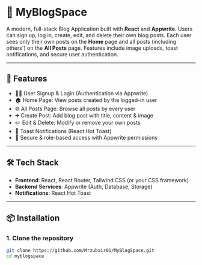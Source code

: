# 📝 MyBlogSpace

A modern, full-stack Blog Application built with **React** and **Appwrite**. Users can sign up, log in, create, edit, and delete their own blog posts. Each user sees only their own posts on the **Home** page and all posts (including others') on the **All Posts** page. Features include image uploads, toast notifications, and secure user authentication.

---

## 🚀 Features

- 🧑‍💻 User Signup & Login (Authentication via Appwrite)
- 🏠 Home Page: View posts created by the logged-in user
- 🌐 All Posts Page: Browse all posts by every user
- ➕ Create Post: Add blog post with title, content & image
- ✏️ Edit & Delete: Modify or remove your own posts
- 🔔 Toast Notifications (React Hot Toast)
- 🔐 Secure & role-based access with Appwrite permissions

---

## 🛠 Tech Stack

- **Frontend**: React, React Router, Tailwind CSS (or your CSS framework)
- **Backend Services**: Appwrite (Auth, Database, Storage)
- **Notifications**: React Hot Toast

---

## 📦 Installation

### 1. Clone the repository

```bash
git clone https://github.com/Mrzubair01/MyBlogSpace.git
cd myblogspace
```
